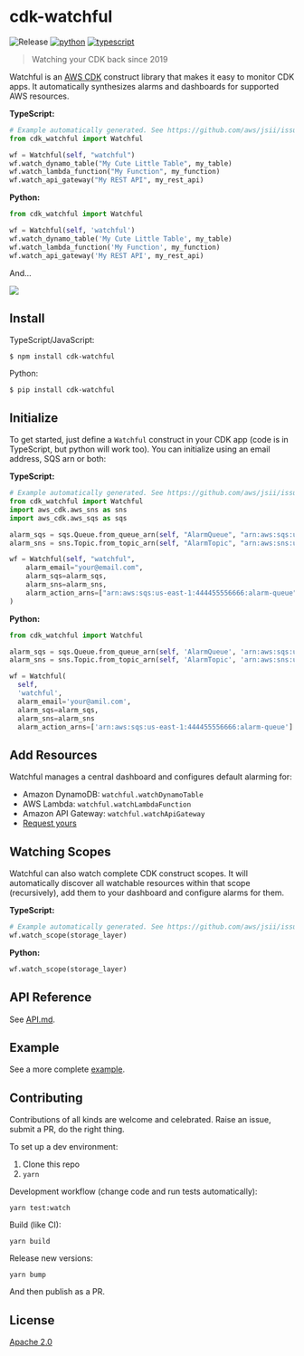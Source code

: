 # cdk-watchful

![Release](https://github.com/eladb/cdk-watchful/workflows/Release/badge.svg)
[![python](https://img.shields.io/badge/jsii-python-blueviolet.svg)](https://pypi.org/project/cdk-watchful/)
[![typescript](https://img.shields.io/badge/jsii-typescript-blueviolet.svg)](https://www.npmjs.com/package/cdk-watchful)

> Watching your CDK back since 2019

Watchful is an [AWS CDK](https://github.com/awslabs/aws-cdk) construct library that makes it easy
to monitor CDK apps. It automatically synthesizes alarms and dashboards for supported AWS resources.

**TypeScript:**

```python
# Example automatically generated. See https://github.com/aws/jsii/issues/826
from cdk_watchful import Watchful

wf = Watchful(self, "watchful")
wf.watch_dynamo_table("My Cute Little Table", my_table)
wf.watch_lambda_function("My Function", my_function)
wf.watch_api_gateway("My REST API", my_rest_api)
```

**Python:**

```python
from cdk_watchful import Watchful

wf = Watchful(self, 'watchful')
wf.watch_dynamo_table('My Cute Little Table', my_table)
wf.watch_lambda_function('My Function', my_function)
wf.watch_api_gateway('My REST API', my_rest_api)
```

And...

![](https://raw.githubusercontent.com/eladb/cdk-watchful/master/example/sample.png)

## Install

TypeScript/JavaScript:

```console
$ npm install cdk-watchful
```

Python:

```console
$ pip install cdk-watchful
```

## Initialize

To get started, just define a `Watchful` construct in your CDK app (code is in
TypeScript, but python will work too). You can initialize using an email address, SQS arn or both:

**TypeScript:**

```python
# Example automatically generated. See https://github.com/aws/jsii/issues/826
from cdk_watchful import Watchful
import aws_cdk.aws_sns as sns
import aws_cdk.aws_sqs as sqs

alarm_sqs = sqs.Queue.from_queue_arn(self, "AlarmQueue", "arn:aws:sqs:us-east-1:444455556666:alarm-queue")
alarm_sns = sns.Topic.from_topic_arn(self, "AlarmTopic", "arn:aws:sns:us-east-2:444455556666:MyTopic")

wf = Watchful(self, "watchful",
    alarm_email="your@email.com",
    alarm_sqs=alarm_sqs,
    alarm_sns=alarm_sns,
    alarm_action_arns=["arn:aws:sqs:us-east-1:444455556666:alarm-queue"]
)
```

**Python:**

```python
from cdk_watchful import Watchful

alarm_sqs = sqs.Queue.from_queue_arn(self, 'AlarmQueue', 'arn:aws:sqs:us-east-1:444455556666:alarm-queue')
alarm_sns = sns.Topic.from_topic_arn(self, 'AlarmTopic', 'arn:aws:sns:us-east-2:444455556666:MyTopic')

wf = Watchful(
  self,
  'watchful',
  alarm_email='your@amil.com',
  alarm_sqs=alarm_sqs,
  alarm_sns=alarm_sns
  alarm_action_arns=['arn:aws:sqs:us-east-1:444455556666:alarm-queue']
```

## Add Resources

Watchful manages a central dashboard and configures default alarming for:

* Amazon DynamoDB: `watchful.watchDynamoTable`
* AWS Lambda: `watchful.watchLambdaFunction`
* Amazon API Gateway: `watchful.watchApiGateway`
* [Request yours](https://github.com/eladb/cdk-watchful/issues/new)

## Watching Scopes

Watchful can also watch complete CDK construct scopes. It will automatically
discover all watchable resources within that scope (recursively), add them
to your dashboard and configure alarms for them.

**TypeScript:**

```python
# Example automatically generated. See https://github.com/aws/jsii/issues/826
wf.watch_scope(storage_layer)
```

**Python:**

```python
wf.watch_scope(storage_layer)
```

## API Reference

See [API.md](./API.md).

## Example

See a more complete [example](https://github.com/eladb/cdk-watchful/blob/master/example/index.ts).

## Contributing

Contributions of all kinds are welcome and celebrated. Raise an issue, submit a PR, do the right thing.

To set up a dev environment:

1. Clone this repo
2. `yarn`

Development workflow (change code and run tests automatically):

```shell
yarn test:watch
```

Build (like CI):

```shell
yarn build
```

Release new versions:

```shell
yarn bump
```

And then publish as a PR.

## License

[Apache 2.0](https://github.com/eladb/cdk-watchful/blob/master/LICENSE)
